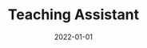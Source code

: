 ---
title: "Teaching Assistant"
collection: teaching
type: "Systems Analysis and Design Course"
permalink: #/teaching/2015-spring-teaching-1
venue: "University of Isfahan, Faculty of Computer Engineering"
date: 2022-01-01
location: "Isfahan, Iran"
---